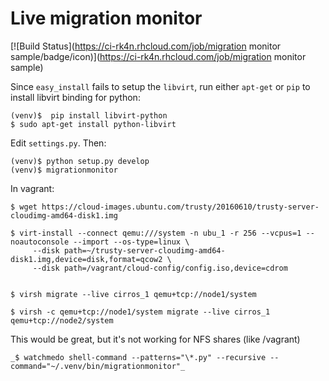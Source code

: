 # Live migration monitor

[![Build Status](https://ci-rk4n.rhcloud.com/job/migration monitor sample/badge/icon)](https://ci-rk4n.rhcloud.com/job/migration monitor sample)

Since `easy_install` fails to setup the `libvirt`, run either `apt-get` or `pip` to install libvirt binding for python:

    (venv)$  pip install libvirt-python
    $ sudo apt-get install python-libvirt

Edit `settings.py`.
Then:

    (venv)$ python setup.py develop
    (venv)$ migrationmonitor

In vagrant:
	
	$ wget https://cloud-images.ubuntu.com/trusty/20160610/trusty-server-cloudimg-amd64-disk1.img

    $ virt-install --connect qemu:///system -n ubu_1 -r 256 --vcpus=1 --noautoconsole --import --os-type=linux \
         --disk path=~/trusty-server-cloudimg-amd64-disk1.img,device=disk,format=qcow2 \
         --disk path=/vagrant/cloud-config/config.iso,device=cdrom


    $ virsh migrate --live cirros_1 qemu+tcp://node1/system

    $ virsh -c qemu+tcp://node1/system migrate --live cirros_1 qemu+tcp://node2/system

This would be great, but it's not working for NFS shares (like /vagrant)

    _$ watchmedo shell-command --patterns="\*.py" --recursive --command="~/.venv/bin/migrationmonitor"_
